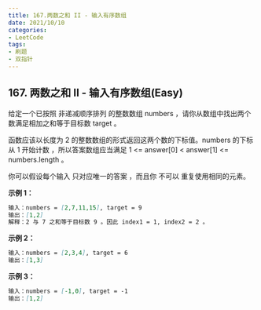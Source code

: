 ```yaml
---
title: 167.两数之和 II - 输入有序数组
date: 2021/10/10
categories:
- LeetCode
tags:
- 刷题
- 双指针
---
```


## 167. 两数之和 II - 输入有序数组(Easy)

给定一个已按照 非递减顺序排列  的整数数组 numbers ，请你从数组中找出两个数满足相加之和等于目标数 target 。

函数应该以长度为 2 的整数数组的形式返回这两个数的下标值。numbers 的下标 从 1 开始计数 ，所以答案数组应当满足 1 <= answer[0] < answer[1] <= numbers.length 。

你可以假设每个输入 只对应唯一的答案 ，而且你 不可以 重复使用相同的元素。

**示例 1：**

```markdown
输入：numbers = [2,7,11,15], target = 9
输出：[1,2]
解释：2 与 7 之和等于目标数 9 。因此 index1 = 1, index2 = 2 。
```

**示例 2：**

```markdown
输入：numbers = [2,3,4], target = 6
输出：[1,3]
```

**示例 3：**

```markdown
输入：numbers = [-1,0], target = -1
输出：[1,2]
```

